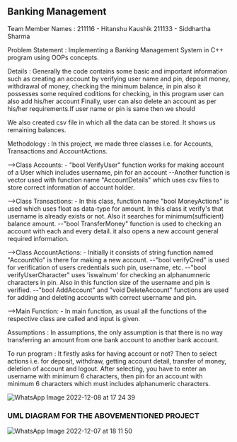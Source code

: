## Banking Management ##
Team Member Names : 
211116 - Hitanshu Kaushik 
211133 - Siddhartha Sharma

Problem Statement :
Implementing a Banking Management System in C++ program using OOPs concepts.

Details :
Generally the code contains some basic and 
important information such as creating an account
by verifying user name and pin, deposit money,
withdrawal of money, checking the minimum balance,
in pin also it possesses some required coditions for checking,
in this program user can also add his/her account
Finally, user can also delete an account as per his/her 
requirements.If user name or pin is same then we should

We also created csv file in which all the data
can be stored. It shows us remaining balances.

Methodology :
In this project, we made three classes i.e. for
Accounts, Transactions and AccountActions.

-->Class Accounts: -
"bool VerifyUser" function works for making account of a 
User which includes username, pin for an account
--Another function is vector used with function name
"AccountDetails" which uses csv files to store correct
information of account holder.

-->Class Transactions: -
In this class, function name "bool MoneyActions" is used
which uses float as data-type for amount. In this class
it verify's that username is already exists or not. Also 
it searches for minimum(sufficient) balance amount.
--"bool TransferMoney" function is used to checking an 
account with each and every detail. it also opens a new
account general required information.

-->Class AccountActions: -
Initially it consists of string function named "AccountNo"
is there for making a new account.
--"bool verifyCred" is used for verification of users
credentials such pin, username, etc.
--"bool verifyUserCharacter" uses 'iswalnum' for checking
an alphanumneric characters in pin. Also in this function
size of the username and pin is verified.
--"bool AddAccount" and "void DeleteAccount" functions
are used for adding and deleting accounts with correct
username and pin.

-->Main Function: -
In main function, as usual all the functions of the
respective class are called and input is given.

Assumptions :
In assumptions, the only assumption is that there is
no way transferring an amount from one bank account
to another bank account.

To run program :
It firstly asks for having account or not?
Then to select actions i.e. for deposit, withdraw,
getting account detail, transfer of money, deletion
of account and logout. After selecting, you have to
enter an username with minimum 6 characters, then 
pin for an account with minimum 6 characters which
must includes alphanumeric characters.

![WhatsApp Image 2022-12-08 at 17 24 39](https://user-images.githubusercontent.com/118196801/206626712-3f6ca7c1-7b1d-4add-bf13-11b732304be4.jpg)


### UML DIAGRAM FOR THE ABOVEMENTIONED PROJECT ###
![WhatsApp Image 2022-12-07 at 18 11 50](https://user-images.githubusercontent.com/118196801/206668802-cd4b247a-1c3a-40db-b745-81caa88d5fc3.jpg)
